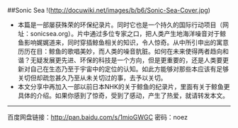 ##Sonic Sea
!(http://docuwiki.net/images/b/b6/Sonic-Sea-Cover.jpg)
- 本篇是一部屡获殊荣的环保纪录片。同时它也是一个持久的国际行动项目（网址：sonicsea.org）。片中通过多位专家之口，把人类产生地海洋噪音对于鲸鱼影响娓娓道来，同时穿插鲸鱼相关的知识，令人惊奇。从中所引申出的寓意历历在目：鲸鱼的歌唱美妙，而人类的噪音肮脏。如何在未来使得两者趋向和谐？无疑发展更先进、环保的科技是一个方向，但是更重要的，还是人类要更新对自己在生态乃至于宇宙中的定位的认知。如此方能够对那些本应该有足够关切但却疏忽甚久乃至从未关切过的事，去予以关切。
- 本文分享中再加入一部以前日本NHK的关于鲸鱼的纪录片，里面有关于鲸鱼更具体的介绍。如果你感到了惊奇，受到了感动，产生了热爱，就请转发本文。

----------------------------
百度网盘链接：http://pan.baidu.com/s/1mioGWGC 密码：noez

